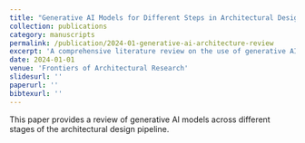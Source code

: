 ```yaml
---
title: "Generative AI Models for Different Steps in Architectural Design: A Literature Review"
collection: publications
category: manuscripts
permalink: /publication/2024-01-generative-ai-architecture-review
excerpt: 'A comprehensive literature review on the use of generative AI in architectural design workflows.'
date: 2024-01-01
venue: 'Frontiers of Architectural Research'
slidesurl: ''
paperurl: ''
bibtexurl: ''
---
```

This paper provides a review of generative AI models across different stages of the architectural design pipeline.
